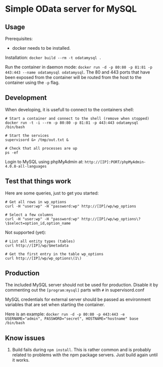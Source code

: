 Simple OData server for MySQL
==============================


Usage
-----

Prerequisites:

 * docker needs to be installed.

Installation: `docker build --rm -t odatamysql .`

Run the container in daemon mode: `docker run -d -p 80:80 -p 81:81 -p 443:443 --name odatamysql odatamysql`. 
The 80 and 443 ports that have been exposed from the container will be routed from the host to the container
 using the `-p` flag.


Development
-----------

When developing, it is usefull to connect to the containers shell:

```
# Start a container and connect to the shell (remove when stopped)
docker run -t -i --rm -p 80:80 -p 81:81 -p 443:443 odatamysql /bin/bash

# Start the services
supervisord &> /tmp/out.txt &

# Check that all processes are up
ps -ef
```

Login to MySQL using phpMyAdmin at: `http://[IP]:PORT/phpMyAdmin-4.0.8-all-languages`


Test that things work
---------------------

Here are some queries, just to get you started:

```
# Get all rows in wp_options
curl -H "user:wp" -H "password:wp" http://[IP]/wp/wp_options

# Select a few columns
curl -H "user:wp" -H "password:wp" http://[IP]/wp/wp_options\?\$select=option_id,option_name

```


Not supported (yet):

```
# List all entity types (tables)
curl http://[IP]/wp/$metadata

# Get the first entry in the table wp_options
curl http://[IP]/wp/wp_options\(1\)
```


Production
----------

The included MySQL server should not be used for production. Disable it by commenting out the
`[program:mysql]` parts with `#` in supervisord.conf

MySQL credentials for external server should be passed as environment variables that are set when starting the container.

Here is an example: `docker run -d -p 80:80 -p 443:443 -e USERNAME="admin", PASSWORD="secret", HOSTNAME="hostname" base /bin/bash`


Know issues
-----------

1. Build fails during `npm install`. This is rather common and is probably related to problems with the npm package servers. Just build again until it works.










